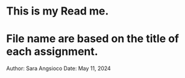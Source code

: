 # This is my Read me. 

# File name are based on the title of each assignment.

Author: Sara Angsioco
Date: May 11, 2024

